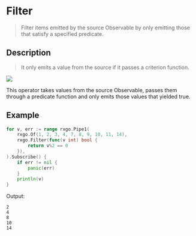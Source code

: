 # Filter

> Filter items emitted by the source Observable by only emitting those that satisfy a specified predicate.

## Description

> It only emits a value from the source if it passes a criterion function.

![](https://rxjs.dev/assets/images/marble-diagrams/filter.png)

This operator takes values from the source Observable, passes them through a predicate function and only emits those values that yielded true.

## Example

```go
for v, err := range rxgo.Pipe1(
    rxgo.Of(1, 2, 3, 4, 7, 8, 9, 10, 11, 14),
    rxgo.Filter(func(v int) bool {
        return v%2 == 0
    }),
).Subscribe() {
    if err != nil {
        panic(err)
    }
    println(v)
}
```

Output:

```
2
4
8
10
14
```

